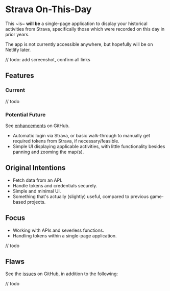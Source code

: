 # Strava On-This-Day

This ~is~ **will be** a single-page application to display your historical activities from Strava, specifically those which were recorded on this day in prior years.

The app is not currently accessible anywhere, but hopefully will be on Netlify later.

// todo: add screenshot, confirm all links

## Features

### Current

// todo

### Potential Future

See [enhancements](https://github.com/kr-matthews/strava-on-this-day/issues?q=is%3Aissue+is%3Aopen+label%3Aenhancement) on GitHub.

- Automatic login via Strava, or basic walk-through to manually get required tokens from Strava, if necessary/feasible.
- Simple UI displaying applicable activities, with little functionality besides panning and zooming the map(s).

## Original Intentions

- Fetch data from an API.
- Handle tokens and credentials securely.
- Simple and minimal UI.
- Something that's actually (slightly) useful, compared to previous game-based projects.

## Focus

- Working with APIs and severless functions.
- Handling tokens within a single-page application.

// todo

## Flaws

See the [issues](https://github.com/kr-matthews/strava-on-this-day/issues) on GitHub, in addition to the following:

// todo
